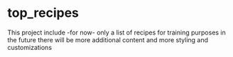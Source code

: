 # top_recipes

This project include -for now- only a list of recipes for training purposes
in the future there will be more additional content and more styling and customizations
